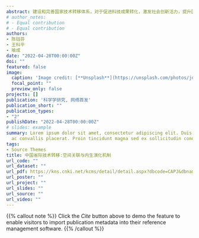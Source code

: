 ```yaml
---
abstract: 建设和完善国家技术转移体系，对于促进科技成果转化，激发社会创新活力，提升国家创新实力具有重要意义。本文利用2008—2019年省际专利权转移转让数据，构建了中国省际技术转移网络，运用社会网络分析和时间指数随机图模型，研究网络的空间关联特征及内生演化机制。结果发现：①中国省际技术转移关系日益密切，技术转移体系日趋完善，但省份间的互惠性有待提高。②中国省际技术转移网络存在结构依赖效应，省份间的聚敛性、传递性以及闭合性特征明显，但省份间的积极性有待提高。③中国省际技术转移网络存在时间依赖效应，路径依赖与路径创造并存。本研究推动了对省际技术转移的认识，对加快构建国内技术转移大循环新格局具有重要启示.
# author_notes:
# - Equal contribution
# - Equal contribution
authors:
- 陈钰芬
- 王科平
- 喻成
date: "2022-04-28T00:00:00Z"
doi: ""
featured: false
image:
  caption: 'Image credit: [**Unsplash**](https://unsplash.com/photos/jdD8gXaTZsc)'
  focal_point: ""
  preview_only: false
projects: []
publication: '科学学研究, 网络首发'
publication_short: ""
publication_types:
- "2"
publishDate: "2022-04-28T00:00:00Z"
# slides: example
summary: Lorem ipsum dolor sit amet, consectetur adipiscing elit. Duis posuere tellus
  ac convallis placerat. Proin tincidunt magna sed ex sollicitudin condimentum.
tags:
- Source Themes
title: 中国省际技术转移:空间关联与内生演化机制
url_code: ""
url_dataset: ""
url_pdf: https://kns.cnki.net/kcms/detail/detail.aspx?dbcode=CAPJ&dbname=CAPJLAST&filename=KXYJ20220425001&uniplatform=NZKPT&v=nZCJDqLeeM-eY0UIFYBaPv8x_ff7jP2mOIyMkx_8cU3I1eHakkytA_LLWEP1NeAT
url_poster: ""
url_project: ""
url_slides: ""
url_source: ""
url_video: ""
---
```


{{% callout note %}}
Click the *Cite* button above to demo the feature to enable visitors to import publication metadata into their reference management software.
{{% /callout %}}

